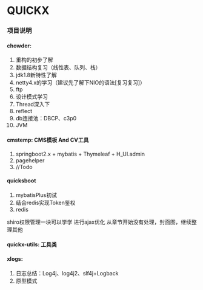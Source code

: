 # QUICKX

### 项目说明
#### chowder: 
1. 重构的初步了解
2. 数据结构复习（线性表、队列、栈）
3. jdk1.8新特性了解
4. netty4.x的学习（建议先了解下NIO的语法[复习复习]）
5. ftp 
6. 设计模式学习
7. Thread深入下
8. reflect
9. db连接池：DBCP、c3p0
10. JVM

#### cmstemp: CMS模板 And CV工具 
1. springboot2.x + mybatis + Thymeleaf + H_UI.admin 
2. pagehelper
3. //Todo 

#### quicksboot
1. mybatisPlus初试
2. 结合redis实现Token鉴权
3. redis
 
shiro权限管理一块可以学学
进行ajax优化
 从章节开始没有处理，封面图，继续整理其他
 
#### quickx-utils: 工具类

#### xlogs:
1. 日志总结：Log4j、log4j2、slf4j+Logback
2. 原型模式
